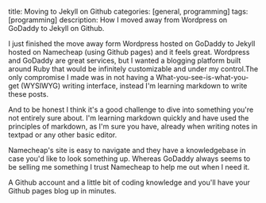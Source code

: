 title: Moving to Jekyll on Github
categories: [general, programming]
tags: [programming]
description: How I moved away from Wordpress on GoDaddy to Jekyll on Github.

I just finished the move away form Wordpress hosted on GoDaddy to Jekyll hosted on Namecheap (using Github pages) and it feels great. Wordpress and GoDaddy are great services, but I wanted a blogging platform built around Ruby that would be infinitely customizable and under my control.The only compromise I made was in not having a What-you-see-is-what-you-get (WYSIWYG) writing interface, instead I'm learning markdown to write these posts.

And to be honest I think it's a good challenge to dive into something you're not entirely sure about. I'm learning markdown quickly and have used the principles of markdown, as I'm sure you have, already when writing notes in textpad or any other basic editor.

Namecheap's site is easy to navigate and they have a knowledgebase in case you'd like to look something up. Whereas GoDaddy always seems to be selling me something I trust Namecheap to help me out when I need it. 

A Github account and a little bit of coding knowledge and you'll have your Github pages blog up in minutes. 
